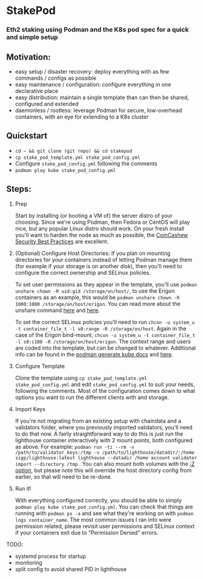 # StakePod
### Eth2 staking using Podman and the K8s pod spec for a quick and simple setup

## Motivation:
- easy setup / disaster recovery: deploy everything with as few commands / configs as possible
- easy maintenance / configuration: configure everything in one declarative place
- easy distribution: maintain a single template than can then be shared, configured and extended
- daemonless / rootless: leverage Podman for secure, low-overhead containers, with an eye for extending to a K8s cluster

## Quickstart
- `cd ~ && git clone (git repo) && cd stakepod`
- `cp stake_pod_template.yml stake_pod_config.yml`
- Configure `stake_pod_config.yml` following the comments
- `podman play kube stake_pod_config.yml`

## Steps:
1. Prep

    Start by installing (or booting a VM of) the server distro of your choosing. Since we're using Podman, then Fedora or CentOS will play nice, but any popular Linux distro should work. On your fresh install you'll want to harden the node as much as possible, the [CoinCashew Security Best Practices](https://www.coincashew.com/coins/overview-eth/guide-or-how-to-setup-a-validator-on-eth2-mainnet/part-i-installation/guide-or-security-best-practices-for-a-eth2-validator-beaconchain-node) are excellent.

2. (Optional) Configure Host Directories: If you plan on mounting directories for your containers instead of letting Podman manage them (for example if your storage is on another disk), then you'll need to configure the correct ownership and SELinux policies. 

    To set user permissions as they appear in the template, you'll use `podman unshare chown -R uid:gid /storage/on/host/`, to use the Erigon containers as an example, this would be `podman unshare chown -R 1000:1000 /storage/on/host/erigon`. You can read more about the unshare command [here](https://blog.christophersmart.com/2021/01/31/volumes-and-rootless-podman/) and [here](https://docs.podman.io/en/latest/markdown/podman-unshare.1.html).

    To set the correct SELinux policies you'll need to run `chcon -u system_u -t container_file_t -l s0:range -R /storage/on/host`. Again in the case of the Erigon bind-mount, `chcon -u system_u -t container_file_t -l s0:c100 -R /storage/on/host/erigon`. The context range and users are coded into the template, but can be changed to whatever. Additional info can be found in the [podman generate kube docs](https://docs.podman.io/en/latest/markdown/podman-generate-kube.1.html) and [here](https://opensource.com/article/18/2/selinux-labels-container-runtimes).

3. Configure Template

    Clone the template using `cp stake_pod_template.yml stake_pod_config.yml` and edit `stake_pod_config.yml` to suit your needs, following the comments. Most of the configuration comes down to what options you want to run the different clients with and storage.

4. Import Keys

    If you're not migrating from an existing setup with chaindata and a validators folder, where you previously imported validators, you'll need to do that now. A fairly straightforward way to do this is just run the lighthouse container interactively with 2 mount points, both configured as above. For example: `podman run -ti --rm -v /path/to/validator_keys:/tmp -v /path/to/lighthouse/datadir/:/home sigp/lighthouse:latest lighthouse --datadir /home account validator import --directory /tmp` . You can also mount both volumes with the [:Z option](https://docs.podman.io/en/latest/markdown/podman-run.1.html), but please note this will override the host directory config from earlier, so that will need to be re-done.

5. Run it!

    With everything configured correctly, you should be able to simply `podman play kube stake_pod_config.yml`. You can check that things are running with `podman ps -a` and see what they're working on with `podman logs container_name`. The most common issues I ran into were permission related, please revisit user permissions and SELinux context if your containers exit due to "Permission Denied" errors.

TODO:
- systemd process for startup
- monitoring
- split config to avoid shared PID in lighthouse